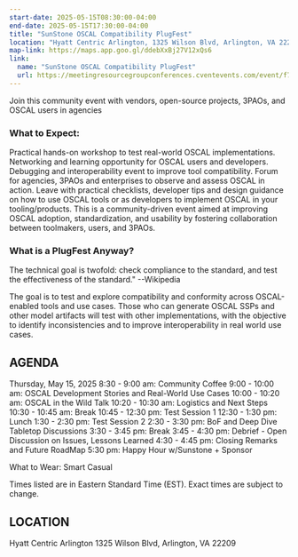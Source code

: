```yaml
---
start-date: 2025-05-15T08:30:00-04:00
end-date: 2025-05-15T17:30:00-04:00
title: "SunStone OSCAL Compatibility PlugFest"
location: "Hyatt Centric Arlington, 1325 Wilson Blvd, Arlington, VA 22209"
map-link: https://maps.app.goo.gl/ddebXxBj27V12xQs6
link:
  name: "SunStone OSCAL Compatibility PlugFest"
  url: https://meetingresourcegroupconferences.cventevents.com/event/f772470c-bf11-49c0-9ffa-2582d99ba785/summary
---
```


Join this community event with vendors, open-source projects, 3PAOs, and OSCAL users in agencies

### What to Expect:

Practical hands-on workshop to test real-world OSCAL implementations.
Networking and learning opportunity for OSCAL users and developers.
Debugging and interoperability event to improve tool compatibility.
Forum for agencies, 3PAOs and enterprises to observe and assess OSCAL in action.
Leave with practical checklists, developer tips and design guidance on how to use OSCAL tools or as developers to implement OSCAL in your tooling/products.
This is a community-driven event aimed at improving OSCAL adoption, standardization, and usability by fostering collaboration between toolmakers, users, and 3PAOs.

### What is a PlugFest Anyway?

The technical goal is twofold: check compliance to the standard, and test the effectiveness of the standard."  --Wikipedia

The goal is to test and explore compatibility and conformity across OSCAL-enabled tools and use cases.  Those who can generate OSCAL SSPs and other model artifacts will test with other implementations, with the objective to identify inconsistencies and to improve interoperability in real world use cases.

## AGENDA

Thursday, May 15, 2025
8:30 - 9:00 am:       Community Coffee
9:00 - 10:00 am:     OSCAL Development Stories and Real-World Use Cases
10:00 - 10:20 am:   OSCAL in the Wild Talk
10:20 - 10:30 am:   Logistics and Next Steps
10:30 - 10:45 am:   Break
10:45 - 12:30 pm:   Test Session 1
12:30 - 1:30 pm:     Lunch
1:30 - 2:30 pm:       Test Session 2
2:30 - 3:30 pm:       BoF and Deep Dive Tabletop Discussions
3:30 - 3:45 pm:       Break
3:45 - 4:30 pm:       Debrief - Open Discussion on Issues, Lessons Learned
4:30 - 4:45 pm:       Closing Remarks and Future RoadMap
5:30 pm:                 Happy Hour w/Sunstone + Sponsor

What to Wear: Smart Casual

Times listed are in Eastern Standard Time (EST). Exact times are subject to change.

## LOCATION

Hyatt Centric Arlington
1325 Wilson Blvd, Arlington, VA 22209